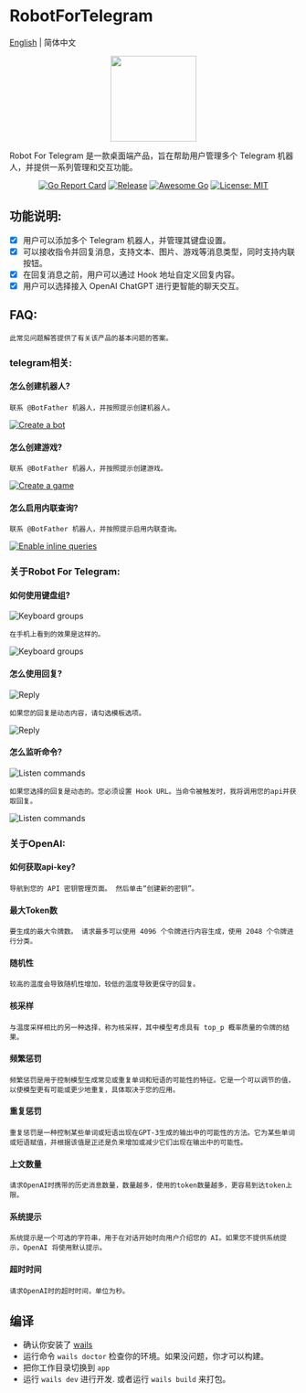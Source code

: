 # RobotForTelegram

[English](./README.md) | 简体中文

<p align="center">
<img align="center" width="150px" src="https://raw.githubusercontent.com/MasonStore/RobotForTelegram/main/app/build/appicon.png">
</p>

Robot For Telegram 是一款桌面端产品，旨在帮助用户管理多个 Telegram 机器人，并提供一系列管理和交互功能。

<div align=center>

[![Go Report Card](https://goreportcard.com/badge/github.com/MasonStore/RobotForTelegram/app)](https://goreportcard.com/report/github.com/MasonStore/RobotForTelegram/app)
[![Release](https://img.shields.io/github/v/release/MasonStore/RobotForTelegram.svg?style=flat-square)](https://github.com/MasonStore/RobotForTelegram)
[![Awesome Go](https://cdn.rawgit.com/sindresorhus/awesome/d7305f38d29fed78fa85652e3a63e154dd8e8829/media/badge.svg)](https://github.com/avelino/awesome-go)
[![License: MIT](https://img.shields.io/badge/License-MIT-yellow.svg)](https://opensource.org/licenses/MIT)

</div>

## 功能说明:

- [x] 用户可以添加多个 Telegram 机器人，并管理其键盘设置。
- [x] 可以接收指令并回复消息，支持文本、图片、游戏等消息类型，同时支持内联按钮。
- [x] 在回复消息之前，用户可以通过 Hook 地址自定义回复内容。
- [x] 用户可以选择接入 OpenAI ChatGPT 进行更智能的聊天交互。

## FAQ:

    此常见问题解答提供了有关该产品的基本问题的答案。

### telegram相关:

#### 怎么创建机器人?

    联系 @BotFather 机器人，并按照提示创建机器人。

[![Create a bot](./app/frontend/src/assets/images/createbot.png)](https://t.me/botfather)

#### 怎么创建游戏?

    联系 @BotFather 机器人，并按照提示创建游戏。

[![Create a game](./app/frontend/src/assets/images/newgame.jpg)](https://t.me/botfather)

#### 怎么启用内联查询?

    联系 @BotFather 机器人，并按照提示启用内联查询。

[![Enable inline queries](./app/frontend/src/assets/images/setinline.png)](https://t.me/botfather)

### 关于Robot For Telegram:

#### 如何使用键盘组?

![Keyboard groups](./app/frontend/src/assets/images/26key.png)

    在手机上看到的效果是这样的。

![Keyboard groups](./app/frontend/src/assets/images/26keymobile.jpg)

#### 怎么使用回复?

![Reply](./app/frontend/src/assets/images/reply.png)

    如果您的回复是动态内容，请勾选模板选项。

![Reply](./app/frontend/src/assets/images/tmpl.png)

#### 怎么监听命令?

![Listen commands](./app/frontend/src/assets/images/command.png)

    如果您选择的回复是动态的。您必须设置 Hook URL。当命令被触发时，我将调用您的api并获取回复。

![Listen commands](./app/frontend/src/assets/images/commandtmpl.png)

### 关于OpenAI:

#### 如何获取api-key?

    导航到您的 API 密钥管理页面。 然后单击“创建新的密钥”。

#### 最大Token数

    要生成的最大令牌数。 请求最多可以使用 4096 个令牌进行内容生成，使用 2048 个令牌进行分类。

#### 随机性

    较高的温度会导致随机性增加，较低的温度导致更保守的回复。

#### 核采样

    与温度采样相比的另一种选择，称为核采样，其中模型考虑具有 top_p 概率质量的令牌的结果。

#### 频繁惩罚

    频繁惩罚是用于控制模型生成常见或重复单词和短语的可能性的特征。它是一个可以调节的值，以使模型更有可能或更少地重复，具体取决于您的应用。

#### 重复惩罚

    重复惩罚是一种控制某些单词或短语出现在GPT-3生成的输出中的可能性的方法。它为某些单词或短语赋值，并根据该值是正还是负来增加或减少它们出现在输出中的可能性。

#### 上文数量

    请求OpenAI时携带的历史消息数量，数量越多，使用的token数量越多，更容易到达token上限。

#### 系统提示

    系统提示是一个可选的字符串，用于在对话开始时向用户介绍您的 AI。如果您不提供系统提示，OpenAI 将使用默认提示。

#### 超时时间

    请求OpenAI时的超时时间，单位为秒。

## 编译

- 确认你安装了 [wails](https://wails.io/docs/gettingstarted/installation)
- 运行命令 `wails doctor` 检查你的环境。如果没问题，你才可以构建。
- 把你工作目录切换到 `app`
- 运行 `wails dev` 进行开发. 或者运行 `wails build` 来打包。
